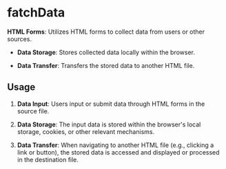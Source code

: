 # fatchData

**HTML Forms**: Utilizes HTML forms to collect data from users or other sources.

- **Data Storage**: Stores collected data locally within the browser.

- **Data Transfer**: Transfers the stored data to another HTML file.
## Usage

1. **Data Input**: Users input or submit data through HTML forms in the source file.

2. **Data Storage**: The input data is stored within the browser's local storage, cookies, or other relevant mechanisms.

3. **Data Transfer**: When navigating to another HTML file (e.g., clicking a link or button), the stored data is accessed and displayed or processed in the destination file.
